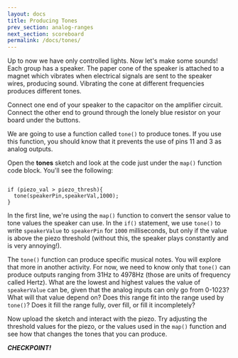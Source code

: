 ```yaml
---
layout: docs
title: Producing Tones
prev_section: analog-ranges
next_section: scoreboard
permalink: /docs/tones/
--- 
```


Up to now we have only controlled lights. Now let's make some sounds! Each group has a speaker. The paper cone of the speaker is attached to a magnet which vibrates when electrical signals are sent to the speaker wires, producing sound. Vibrating the cone at different frequencies produces different tones.

Connect one end of your speaker to the capacitor on the amplifier circuit. Connect the other end to ground through the lonely blue resistor on your board under the buttons. 

We are going to use a function called ```tone()``` to produce tones. If you use this function, you should know that it prevents the use of pins 11 and 3 as analog outputs. 

Open the **tones** sketch and look at the code just under the ```map()``` function code block. You'll see the following:


```speakerVal = map(piezo_val, piezo_thresh, piezo_max, 33, 4186);

if (piezo_val > piezo_thresh){
  tone(speakerPin,speakerVal,1000); 
}
```

In the first line, we're using the ```map()``` function to convert the sensor value to tone values the speaker can use. In the ```if()``` statement, we use ```tone()``` to write ```speakerValue``` to ```speakerPin``` for ```1000``` milliseconds, but only if the value is above the piezo threshold (without this, the speaker plays constantly and is very annoying!).

The ```tone()``` function can produce specific musical notes. You will explore that more in another activity. For now, we need to know only that ```tone()``` can produce outputs ranging from 31Hz to 4978Hz (those are units of frequency called Hertz). What are the lowest and highest values the value of ```speakerValue``` can be, given that the analog inputs can only go from 0-1023? What will that value depend on? Does this range fit into the range used by ```tone()```? Does it fill the range fully, over fill, or fill it incompletely?

Now upload the sketch and interact with the piezo. Try adjusting the threshold values for the piezo, or the values used in the ```map()``` function and see how that changes the tones that you can produce.

**_CHECKPOINT!_**